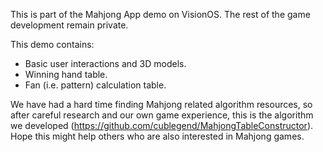 This is part of the Mahjong App demo on VisionOS. The rest of the game development remain private.

This demo contains:
* Basic user interactions and 3D models.
* Winning hand table.
* Fan (i.e. pattern) calculation table.

We have had a hard time finding Mahjong related algorithm resources, so after careful research and our own game experience, this is the algorithm we developed (https://github.com/cublegend/MahjongTableConstructor). Hope this might help others who are also interested in Mahjong games.
